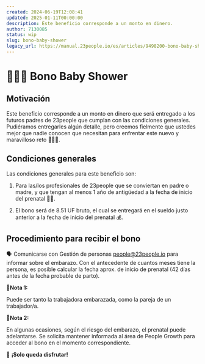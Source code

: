 ```yaml
---
created: 2024-06-19T12:08:41
updated: 2025-01-11T00:00:00
description: Este beneficio corresponde a un monto en dinero.
author: 7130085
status: wip
slug: bono-baby-shower
legacy_url: https://manual.23people.io/es/articles/9498200-bono-baby-shower
---
```


# 👩🏻‍🍼 Bono Baby Shower

## Motivación

Este beneficio corresponde a un monto en dinero que será entregado a los
futuros padres de 23people que cumplan con las condiciones generales.
Pudiéramos entregarles algún detalle, pero creemos fielmente que ustedes mejor
que nadie conocen que necesitan para enfrentar este nuevo y maravilloso reto
👩🏻‍🍼.

## Condiciones generales

Las condiciones generales para este beneficio son:

  1. Para las/los profesionales de 23people que se conviertan en padre o madre, y que tengan al menos 1 año de antigüedad a la fecha de inicio del prenatal 👨‍👩.

  2. El bono será de 8.51 UF bruto, el cual se entregará en el sueldo justo anterior a la fecha de inicio del prenatal 💰.

## Procedimiento para recibir el bono

🗣️ Comunicarse con Gestión de personas
[people@23people.io](mailto:people@23people.io) para informar sobre el
embarazo. Con el antecedente de cuantos meses tiene la persona, es posible
calcular la fecha aprox. de inicio de prenatal (42 días antes de la fecha
probable de parto).

**📘Nota 1:**

Puede ser tanto la trabajadora embarazada, como la pareja de un trabajador/a.

**📘Nota 2:**

En algunas ocasiones, según el riesgo del embarazo, el prenatal puede
adelantarse. Se solicita mantener informada al área de People Growth para
acceder al bono en el momento correspondiente.

🐻 **¡Solo queda disfrutar!**

